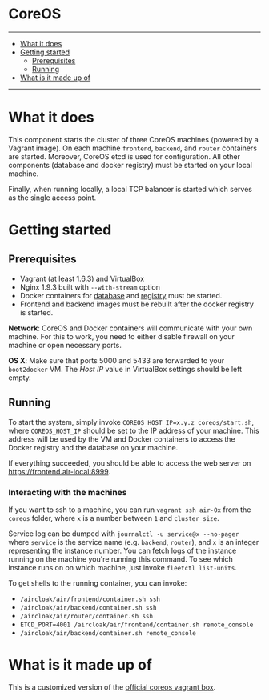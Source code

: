 CoreOS
==========

----------------------

- [What it does](#what-it-does)
- [Getting started](#getting-started)
    - [Prerequisites](#prerequisites)
    - [Running](#running)
- [What is it made up of](#what-is-it-made-up-of)

----------------------

# What it does

This component starts the cluster of three CoreOS machines (powered by a Vagrant image). On each machine `frontend`, `backend`, and `router` containers are started. Moreover, CoreOS etcd is used for configuration. All other components (database and docker registry) must be started on your local machine.

Finally, when running locally, a local TCP balancer is started which serves as the single access point.

# Getting started

## Prerequisites

- Vagrant (at least 1.6.3) and VirtualBox
- Nginx 1.9.3 built with `--with-stream` option
- Docker containers for [database](../db/README.md) and [registry](../docker_registry/README.md) must be started.
- Frontend and backend images must be rebuilt after the docker registry is started.

__Network__: CoreOS and Docker containers will communicate with your own machine. For this to work, you need to either disable firewall on your machine or open necessary ports.

__OS X__: Make sure that ports 5000 and 5433 are forwarded to your `boot2docker` VM. The _Host IP_ value in VirtualBox settings should be left empty.

## Running

To start the system, simply invoke `COREOS_HOST_IP=x.y.z coreos/start.sh`, where `COREOS_HOST_IP` should be set to the IP address of your machine. This address will be used by the VM and Docker containers to access the Docker registry and the database on your machine.

If everything succeeded, you should be able to access the web server on https://frontend.air-local:8999.

### Interacting with the machines

If you want to ssh to a machine, you can run `vagrant ssh air-0x` from the `coreos` folder, where `x` is a number between `1` and `cluster_size`.

Service log can be dumped with `journalctl -u service@x --no-pager` where `service` is the service name (e.g. `backend`, `router`), and `x` is an integer representing the instance number. You can fetch logs of the instance running on the machine you're running this command. To see which instance runs on on which machine, just invoke `fleetctl list-units`.

To get shells to the running container, you can invoke:

- `/aircloak/air/frontend/container.sh ssh`
- `/aircloak/air/backend/container.sh ssh`
- `/aircloak/air/router/container.sh ssh`
- `ETCD_PORT=4001 /aircloak/air/frontend/container.sh remote_console`
- `/aircloak/air/backend/container.sh remote_console`


# What is it made up of

This is a customized version of the [official coreos vagrant box](https://github.com/coreos/coreos-vagrant).

